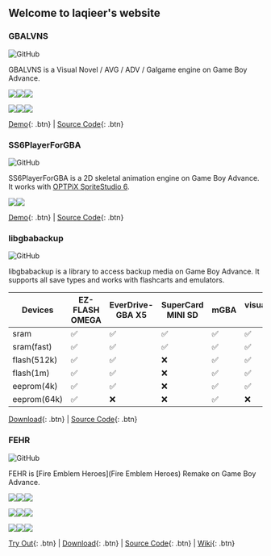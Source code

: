 ## Welcome to laqieer's website

### GBALVNS

![GitHub](https://img.shields.io/github/license/laqieer/gbalvns)

GBALVNS is a Visual Novel / AVG / ADV / Galgame engine on Game Boy Advance.

![](https://media.discordapp.net/attachments/682141375587680274/820353613573652481/summer-2.png)![](https://media.discordapp.net/attachments/682141375587680274/820353609774530580/summer-0.png)![](https://media.discordapp.net/attachments/682141375587680274/820353612844498994/summer-1.png)

![](https://media.discordapp.net/attachments/682141375587680274/820353615485992960/summer-3.png)![](https://media.discordapp.net/attachments/682141375587680274/820558326080339988/summer-1.png)![](https://media.discordapp.net/attachments/682141375587680274/820558322981404692/summer-0.png)

[Demo](https://github.com/laqieer/gbalvns/releases/latest){: .btn} | [Source Code](https://github.com/laqieer/gbalvns){: .btn}

### SS6PlayerForGBA

![GitHub](https://img.shields.io/github/license/laqieer/SS6PlayerForGBA)

SS6PlayerForGBA is a 2D skeletal animation engine on Game Boy Advance. It works with [OPTPiX SpriteStudio 6](http://www.webtech.co.jp/eng/spritestudio/).

![](https://media.discordapp.net/attachments/682141375587680274/840278168560467988/character_sample1-0.png)![](https://media.discordapp.net/attachments/682141375587680274/840278166294888459/character_sample1-1.png)

[Demo](https://github.com/laqieer/SS6PlayerForGBA/releases/latest){: .btn} | [Source Code](https://github.com/laqieer/SS6PlayerForGBA){: .btn}

### libgbabackup

![GitHub](https://img.shields.io/github/license/laqieer/libgbabackup)

libgbabackup is a library to access backup media on Game Boy Advance. It supports all save types and works with flashcarts and emulators.

|Devices|EZ-FLASH OMEGA|EverDrive-GBA X5|SuperCard MINI SD|mGBA|visualboyadvance-m|NO$GBA|VisualBoyAdvance|
|---|---|---|---|---|---|---|---|
|sram|✅|✅|✅|✅|✅|✅|✅|
|sram(fast)|✅|✅|✅|✅|✅|✅|✅|
|flash(512k)|✅|✅|❌|✅|✅|✅|✅|
|flash(1m)|✅|✅|❌|✅|✅|✅|✅|
|eeprom(4k)|✅|✅|❌|✅|✅|✅|✅|
|eeprom(64k)|✅|❌|❌|✅|❌|✅|✅|

[Download](https://github.com/laqieer/libgbabackup/releases/latest){: .btn} | [Source Code](https://github.com/laqieer/libgbabackup){: .btn}

### FEHR

![GitHub](https://img.shields.io/github/license/laqieer/fe7-jp-stunning-tribble)

FEHR is [Fire Emblem Heroes](Fire Emblem Heroes) Remake on Game Boy Advance.

![](https://feuniverse.us/uploads/default/original/3X/3/1/316c67156c80d51202aee42e7e67f8bc4a061e7a.png)![](https://feuniverse.us/uploads/default/original/3X/7/7/77a28136ee92b72e509327b3b8236a970aaa89d6.png)![](https://img.itch.zone/aW1hZ2UvOTI2MDA3LzUyMzc3NDgucG5n/original/PByZHc.png)

![](https://feuniverse.us/uploads/default/original/3X/a/9/a9143b1900f476cbe9e237edb27635859489607b.png)![](https://feuniverse.us/uploads/default/original/3X/b/7/b7a963701d069e254e8da0ecabe16e9dff959af9.png)![](https://feuniverse.us/uploads/default/original/3X/7/a/7ac20a3d14310c1039da78835bda82ab48f7f5aa.png)

![](https://img.itch.zone/aW1hZ2UvOTI2MDA3LzUyMzc3NTEucG5n/original/Y%2FQzF7.png)![](https://img.itch.zone/aW1hZ2UvOTI2MDA3LzUyMzc3NDkucG5n/original/kj1s%2BV.png)![](https://img.itch.zone/aW1hZ2UvOTI2MDA3LzUyMzc3NTAucG5n/original/6NjmIP.png)

[Try Out](https://laqieer.gitee.io/fehr/launcher.html#fehr){: .btn} | [Download](https://github.com/laqieer/fe7-jp-stunning-tribble/releases/latest){: .btn} | [Source Code](https://github.com/laqieer/fe7-jp-stunning-tribble){: .btn} | [Wiki](https://github.com/laqieer/fe7-jp-stunning-tribble/wiki){: .btn}
